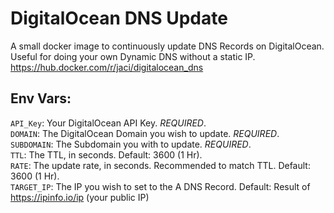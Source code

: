 DigitalOcean DNS Update
===

A small docker image to continuously update DNS Records on DigitalOcean. Useful for doing your own Dynamic DNS without a static IP.
https://hub.docker.com/r/jaci/digitalocean_dns

## Env Vars:
`API_Key`: Your DigitalOcean API Key. _REQUIRED_.  
`DOMAIN`: The DigitalOcean Domain you wish to update. _REQUIRED_.  
`SUBDOMAIN`: The Subdomain you with to update. _REQUIRED_.  
`TTL`: The TTL, in seconds. Default: 3600 (1 Hr).  
`RATE`: The update rate, in seconds. Recommended to match TTL. Default: 3600 (1 Hr).  
`TARGET_IP`: The IP you wish to set to the A DNS Record. Default: Result of https://ipinfo.io/ip (your public IP)  
